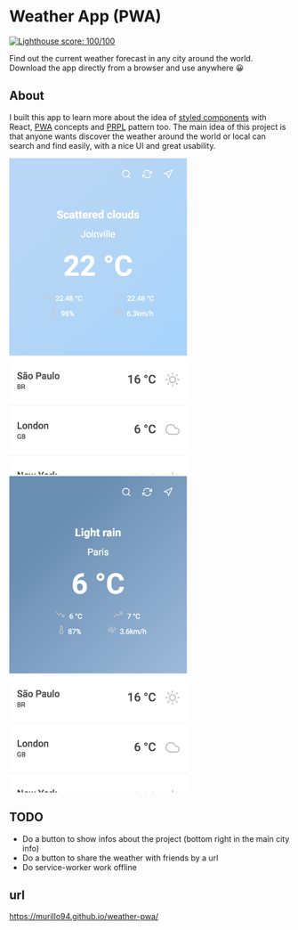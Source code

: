 # Weather App (PWA)

[![Lighthouse score: 100/100](https://lighthouse-badge.appspot.com/?score=100)](https://github.com/murillo94/weather-pwa)

Find out the current weather forecast in any city around the world. Download the app directly from a browser and use anywhere 😀

## About

I built this app to learn more about the idea of [styled components](https://github.com/styled-components/styled-components) with React, [PWA](https://developers.google.com/web/progressive-web-apps/) concepts and [PRPL](https://developers.google.com/web/fundamentals/performance/prpl-pattern/) pattern too.
The main idea of this project is that anyone wants discover the weather around the world or local can search and find easily, with a nice UI and great usability.

<img alt="Demo 1" src="./resources/img1.png" height="568" width="320" />
<img alt="Demo 2" src="./resources/img2.png" height="568" width="320" />

## TODO

- Do a button to show infos about the project (bottom right in the main city info)
- Do a button to share the weather with friends by a url
- Do service-worker work offline

## url

https://murillo94.github.io/weather-pwa/
